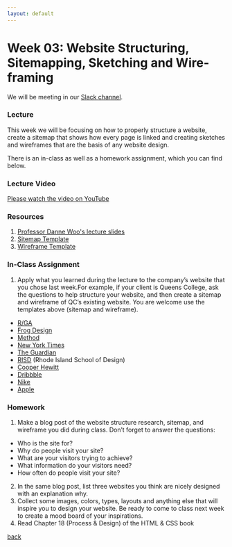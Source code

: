 ```yaml
---
layout: default
---
```


# Week 03: Website Structuring, Sitemapping, Sketching and Wire-framing

We will be meeting in our [Slack channel](https://qc-design.slack.com/archives/C07H6BMBFAQ).

### Lecture

This week we will be focusing on how to properly structure a website, create a sitemap that shows how every page is linked and creating sketches and wireframes that are the basis of any website design.

There is an in-class as well as a homework assignment, which you can find below.

### Lecture Video

[Please watch the video on YouTube](https://youtu.be/QKcN_z8rm3U?si=AMrkxnHDREj5cTGG)

### Resources
1. [Professor Danne Woo's lecture slides](https://teaching-files.s3.us-east-2.amazonaws.com/webdesign/Week03/webdesign_week03.pdf)
2. [Sitemap Template](https://teaching-files.s3.us-east-2.amazonaws.com/webdesign/Week03/qc_sitemap_good.pdf)
3. [Wireframe Template](https://teaching-files.s3.us-east-2.amazonaws.com/webdesign/Week03/qc_wireframe.pdf)

### In-Class Assignment
1. Apply what you learned during the lecture to the company’s website that you chose last week.For example, if your client is Queens College, ask the questions to help structure your website, and then create a sitemap and wireframe of QC’s existing website. You are welcome use the templates above (sitemap and wireframe).

- [R/GA](https://www.rga.com)
- [Frog Design](https://www.frog.co)
- [Method](https://www.method.com)
- [New York Times](https://www.nytimes.com)
- [The Guardian](https://www.theguardian.com)
- [RISD](https://www.risd.edu) (Rhode Island School of Design)
- [Cooper Hewitt](https://www.cooperhewitt.org)
- [Dribbble](https://dribbble.com)
- [Nike](https://www.nike.com)
- [Apple](https://www.apple.com)


### Homework
1. Make a blog post of the website structure research, sitemap, and wireframe you did during class. Don’t forget to answer the questions:
  - Who is the site for?
  - Why do people visit your site?
  - What are your visitors trying to achieve?
  - What information do your visitors need?
  - How often do people visit your site?
2. In the same blog post, list three websites you think are nicely designed with an explanation why.
3. Collect some images, colors, types, layouts and anything else that will inspire you to design your website. Be ready to come to class next week to create a mood board of your inspirations.
4. Read Chapter 18 (Process & Design) of the HTML & CSS book 


[back](./)
